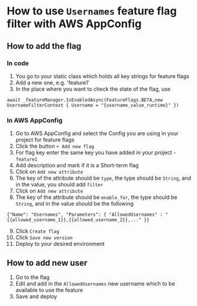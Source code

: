 ﻿# How to use `Usernames` feature flag filter with AWS AppConfig 

## How to add the flag

### In code

1. You go to your static class which holds all key strings for feature flags
2. Add a new one, e.g. 'feature1'
3. In the place where you want to check the state of the flag, use

```test
await _featureManager.IsEnabledAsync(FeatureFlags.BETA,new UsernameFilterContext { Username = "{username_value_runtime}" })
```

### In AWS AppConfig

1. Go to AWS AppConfig and select the Config you are using in your project for feature flags
2. Click the button `+ Add new flag`
3. For flag key enter the same key you have added in your project - `feature1`
4. Add description and mark if it is a Short-term flag
5. Click on `Add new attribute`
6. The key of the attribute should be `type`, the type should be `String`, and in the value, you should add `filter`
7. Click on `Add new attribute`
8. The key of the attribute should be `enable_for`, the type should be `String`, and in the value should be the following

```text
{"Name": "Usernames", "Parameters": { "AllowedUsernames" : "{{allowed_username_1}},{{allowed_username_2}},..." }}
```

9. Click `Create flag`
10. Click `Save new version`
11. Deploy to your desired environment

## How to add new user

1. Go to the flag
2. Edit and add in the `AllowedUsernames` new username which to be available to use the feature
3. Save and deploy
